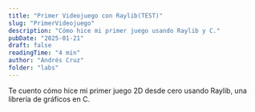 ```yaml
---
title: "Primer Videojuego con Raylib(TEST)"
slug: "PrimerVideojuego"
description: "Cómo hice mi primer juego usando Raylib y C."
pubDate: "2025-01-21"
draft: false
readingTime: "4 min"
author: "Andrés Cruz"
folder: "labs"
---
```


Te cuento cómo hice mi primer juego 2D desde cero usando Raylib, una librería de gráficos en C.
